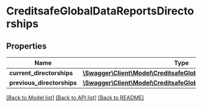# CreditsafeGlobalDataReportsDirectorships

## Properties
Name | Type | Description | Notes
------------ | ------------- | ------------- | -------------
**current_directorships** | [**\Swagger\Client\Model\CreditsafeGlobalDataReportsDirectorship[]**](CreditsafeGlobalDataReportsDirectorship.md) |  | [optional] 
**previous_directorships** | [**\Swagger\Client\Model\CreditsafeGlobalDataReportsDirectorship[]**](CreditsafeGlobalDataReportsDirectorship.md) |  | [optional] 

[[Back to Model list]](../../README.md#documentation-for-models) [[Back to API list]](../../README.md#documentation-for-api-endpoints) [[Back to README]](../../README.md)

